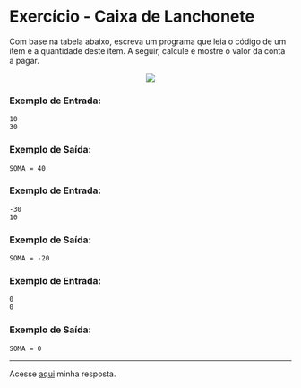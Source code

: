 # Exercício - Caixa de Lanchonete

Com base na tabela abaixo, escreva um programa que leia o código de um item e a quantidade deste item. A seguir, calcule e mostre o valor da conta a pagar.

<p align="center">
  <img src="https://github.com/JonathanBarr0s/Udemy-Java/assets/132490863/467a045d-00c1-4178-9be0-4fe827255b65">
</p>

### Exemplo de Entrada:

```
10
30
```

### Exemplo de Saída:

```
SOMA = 40
```

### Exemplo de Entrada:

```
-30
10
```

### Exemplo de Saída:

```
SOMA = -20
```

### Exemplo de Entrada:

```
0
0
```

### Exemplo de Saída:

```
SOMA = 0
```

---

Acesse [aqui](https://github.com/JonathanBarr0s/Udemy-Java/blob/main/Se%C3%A7%C3%A3o%2004%20-%20Estrutura%20Sequencial/02.%20Somando%20N%C3%BAmeros/SomandoNumeros/src/Main.java) minha resposta.
